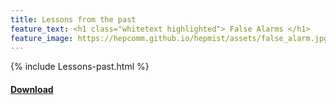```yaml
---
title: Lessons from the past
feature_text: <h1 class="whitetext highlighted"> False Alarms </h1>
feature_image: https://hepcomm.github.io/hepmist/assets/false_alarm.jpg
---
```


{% include Lessons-past.html %}

#### [Download](https://docs.google.com/document/d/14TKZuoNbSRBocf3bN9bW4QNGeJw2X-mr9VvowwfLCYY/export?format=html)
